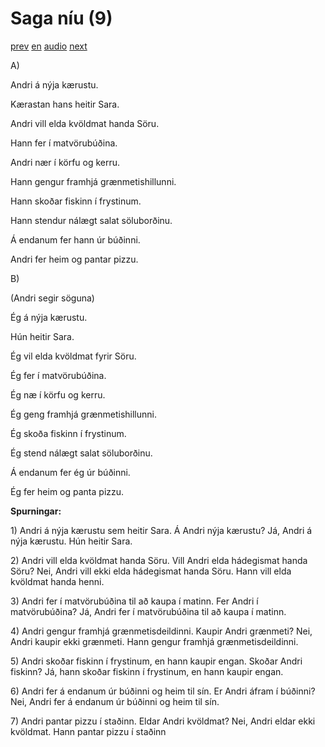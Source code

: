 # Saga níu (9)

[prev](../is/story_08.md)
[en](../en/story_09.md)
[audio](../audio/story_09.mp3)
[next](../is/story_10.md)

A\)

Andri á nýja kærustu.

Kærastan hans heitir Sara.

Andri vill elda kvöldmat handa Söru.

Hann fer í matvörubúðina.

Andri nær í körfu og kerru.

Hann gengur framhjá grænmetishillunni.

Hann skoðar fiskinn í frystinum.

Hann stendur nálægt salat söluborðinu.

Á endanum fer hann úr búðinni.

Andri fer heim og pantar pizzu.

B\)

(Andri segir söguna)

Ég á nýja kærustu.

Hún heitir Sara.

Ég vil elda kvöldmat fyrir Söru.

Ég fer í matvörubúðina.

Ég næ í körfu og kerru.

Ég geng framhjá grænmetishillunni.

Ég skoða fiskinn í frystinum.

Ég stend nálægt salat söluborðinu.

Á endanum fer ég úr búðinni.

Ég fer heim og panta pizzu.

**Spurningar:**

1\) Andri á nýja kærustu sem heitir Sara. Á Andri nýja kærustu? Já,
Andri á nýja kærustu. Hún heitir Sara.

2\) Andri vill elda kvöldmat handa Söru. Vill Andri elda hádegismat
handa Söru? Nei, Andri vill ekki elda hádegismat handa Söru. Hann vill
elda kvöldmat handa henni.

3\) Andri fer í matvörubúðina til að kaupa í matinn. Fer Andri í
matvörubúðina? Já, Andri fer í matvörubúðina til að kaupa í matinn.

4\) Andri gengur framhjá grænmetisdeildinni. Kaupir Andri grænmeti? Nei,
Andri kaupir ekki grænmeti. Hann gengur framhjá grænmetisdeildinni.

5\) Andri skoðar fiskinn í frystinum, en hann kaupir engan. Skoðar Andri
fiskinn? Já, hann skoðar fiskinn í frystinum, en hann kaupir engan.

6\) Andri fer á endanum úr búðinni og heim til sín. Er Andri áfram í
búðinni? Nei, Andri fer á endanum úr búðinni og heim til sín.

7\) Andri pantar pizzu í staðinn. Eldar Andri kvöldmat? Nei, Andri eldar
ekki kvöldmat. Hann pantar pizzu í staðinn
